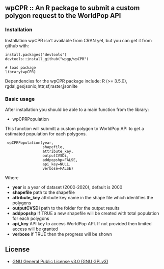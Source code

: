 ## wpCPR :: An R package to submit a custom polygon request to the WorldPop API 

### Installation

Installation wpCPR isn't available from CRAN yet, but you can get it from github with:

```
install.packages("devtools")
devtools::install_github("wpgp/wpCPR")

# load package
library(wpCPR)
```
Dependencies for the wpCPR package include: R (>= 3.5.0), rgdal,geojsonio,httr,sf,raster,jsonlite

### Basic usage

After installation you should be able to a main function from the library:
 - wpCPRPopulation 
 
 This function will submitt a custom polygon to WorldPop API to get a estimated population for each polygons.
 
```
 wpCPRPopulation(year,
                 shapefile,
                 attribute_key, 
                 outputCVSDi,
                 addpopshp=FALSE,
                 api_key=NULL,
                 verbose=FALSE)
```

Where
 - **year** is a year of dataset (2000-2020), default is 2000
 - **shapefile** path to the shapefile
 - **attribute_key** attribute key name in the shape file which identifies the polygons
 - **outputCVSDi** path to the folder for the output results
 - **addpopshp** If TRUE a new shapefile will be created with total population for each polygons
 - **api_key** API key to access WorldPop API. If not provided then limited access will be granted                
 - **verbose**  If TRUE then the progress will be shown  
 
## License
* [GNU General Public License v3.0 (GNU GPLv3)](https://github.com/wpgp/wopr/blob/master/COPYING) 
